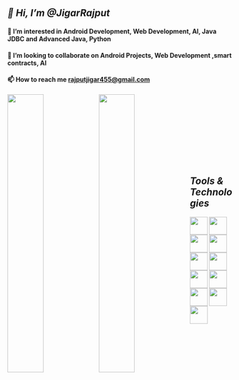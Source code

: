<!---
JigarRajput/JigarRajput is a ✨ special ✨ repository because its `README.md` (this file) appears on your GitHub profile.
You can click the Preview link to take a look at your changes.
--->

## <strong><i>👋 Hi, I’m @JigarRajput</i></strong>
#### 👀 I’m interested in Android Development, Web Development, AI, Java JDBC and Advanced Java, Python
#### 💞️ I’m looking to collaborate on Android Projects, Web Development ,smart contracts, AI
#### 📫 How to reach me rajputjigar455@gmail.com


<img align="left" width="40%" src="https://github-readme-stats.vercel.app/api?username=JigarRajput&show_icons=true&theme=dark&hide_rank=true &hide=contribs"/>
<img align="left" width="40%"src="https://github-readme-stats.vercel.app/api/top-langs/?username=JigarRajput&layout=compact&theme=dark"/>

<br/><br/><br/><br/><br/><br/><br/><br/><br/>

## <strong><i>Tools & Technologies</i></strong>
<img align="left" src="https://user-images.githubusercontent.com/80737219/148373415-97e0125c-79e8-40d7-ac44-a4aba306a7d3.png" width="40" height="40"/>
<img align="left" src="https://user-images.githubusercontent.com/80737219/148374228-ee95eca8-06a9-491b-bddb-6b8583df0a98.png" width="40" height="40"/>
<img align="left" src="https://user-images.githubusercontent.com/80737219/148375765-7f48ede9-21b2-4591-a670-11723f7e9417.png" width="40" height="40"/>
<img align="left" src="https://user-images.githubusercontent.com/80737219/148375862-88e57d9f-deae-4290-bc98-5783c7075a77.png" width="40" height="40"/>    
<img align="left" src="https://user-images.githubusercontent.com/80737219/148374369-4da8ff98-8afb-43bd-af76-9da1c20b1225.png" width="40" height="40"/>
<img align="left" src="https://user-images.githubusercontent.com/80737219/148374956-16df6bba-485a-41b4-b3ac-19befd07efea.png" width="40" height="40"/>
<img align="left" src="https://user-images.githubusercontent.com/80737219/148375190-f2b1cb40-9e1f-439e-ac06-083587f710c3.png" width="40" height="40"/>
<img align="left" src="https://user-images.githubusercontent.com/80737219/148374515-00a898ca-6ea6-4a5b-9cfc-51950c612c0c.png" width="40" height="40"/>
<img align="left" src="https://user-images.githubusercontent.com/80737219/148374615-737c456b-c4c0-4e03-b5f2-5a272826df35.png" width="40" height="40"/>
<img align="left" src="https://user-images.githubusercontent.com/80737219/148374707-dfd089d7-fd6d-4d81-a6c7-e1b5fcdc6ca2.png" width="40" height="40"/>
<img align="left" src="https://user-images.githubusercontent.com/80737219/148374802-f8144ec0-7424-4dfa-a5c9-8930d6e215c3.png" width="40" height="40"/>


















